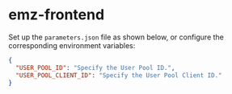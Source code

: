 # emz-frontend

Set up the `parameters.json` file as shown below, or configure the corresponding environment variables:

```parameters.json
{
  "USER_POOL_ID": "Specify the User Pool ID.",
  "USER_POOL_CLIENT_ID": "Specify the User Pool Client ID."
}
```